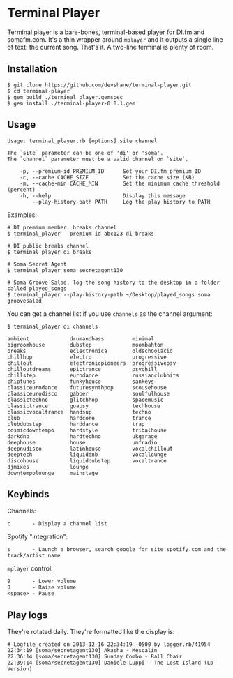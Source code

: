 # Terminal Player

Terminal player is a bare-bones, terminal-based player for DI.fm and somafm.com. It's a thin wrapper around `mplayer` and it outputs a single line of text: the current song. That's it. A two-line terminal is plenty of room.

## Installation
```
$ git clone https://github.com/devshane/terminal-player.git
$ cd terminal-player
$ gem build ./terminal_player.gemspec
$ gem install ./terminal-player-0.0.1.gem
```

## Usage
```
Usage: terminal_player.rb [options] site channel

The `site` parameter can be one of 'di' or 'soma'.
The `channel` parameter must be a valid channel on `site`.

    -p, --premium-id PREMIUM_ID      Set your DI.fm premium ID
    -c, --cache CACHE_SIZE           Set the cache size (KB)
    -m, --cache-min CACHE_MIN        Set the minimum cache threshold (percent)
    -h, --help                       Display this message
        --play-history-path PATH     Log the play history to PATH
```

Examples:
```
# DI premium member, breaks channel
$ terminal_player --premium-id abc123 di breaks

# DI public breaks channel
$ terminal_player di breaks

# Soma Secret Agent
$ terminal_player soma secretagent130

# Soma Groove Salad, log the song history to the desktop in a folder called played_songs
$ terminal_player --play-history-path ~/Desktop/played_songs soma groovesalad
```

You can get a channel list if you use `channels` as the channel argument:
```
$ terminal_player di channels

ambient             drumandbass         minimal
bigroomhouse        dubstep             moombahton
breaks              eclectronica        oldschoolacid
chillhop            electro             progressive
chillout            electronicpioneers  progressivepsy
chilloutdreams      epictrance          psychill
chillstep           eurodance           russianclubhits
chiptunes           funkyhouse          sankeys
classiceurodance    futuresynthpop      scousehouse
classiceurodisco    gabber              soulfulhouse
classictechno       glitchhop           spacemusic
classictrance       goapsy              techhouse
classicvocaltrance  handsup             techno
club                hardcore            trance
clubdubstep         harddance           trap
cosmicdowntempo     hardstyle           tribalhouse
darkdnb             hardtechno          ukgarage
deephouse           house               umfradio
deepnudisco         latinhouse          vocalchillout
deeptech            liquiddnb           vocallounge
discohouse          liquiddubstep       vocaltrance
djmixes             lounge
downtempolounge     mainstage
```

## Keybinds

Channels:
```
c       - Display a channel list
```

Spotify "integration":
```
s       - Launch a browser, search google for site:spotify.com and the track/artist name
```

`mplayer` control:
```
9       - Lower volume
0       - Raise volume
<space> - Pause
```

## Play logs

They're rotated daily. They're formatted like the display is:
```
# Logfile created on 2013-12-16 22:34:19 -0500 by logger.rb/41954
22:34:19 [soma/secretagent130] Akasha - Mescalin
22:36:14 [soma/secretagent130] Sunday Combo - Ball Chair
22:39:14 [soma/secretagent130] Daniele Luppi - The Lost Island (Lp Version)
```
